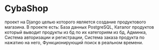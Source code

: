 # CybaShop
проект на Django целью которого является создание продуктового магазина.
В проекте есть:
База данных PostgreSQL,
Каталог продуктов который выводит продукты из бд по их категориям из бд,
Админка,
Система авторизации и регистрации,
Система заказа продукта по нажатию на него,
Функционирующий поиск в реальном времени.
